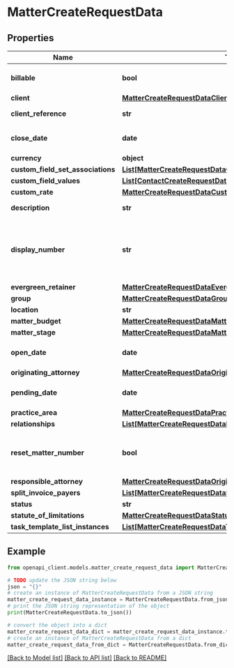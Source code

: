 # MatterCreateRequestData


## Properties

Name | Type | Description | Notes
------------ | ------------- | ------------- | -------------
**billable** | **bool** | Whether or not the matter is billable. | [optional] [default to True]
**client** | [**MatterCreateRequestDataClient**](MatterCreateRequestDataClient.md) |  | 
**client_reference** | **str** | Client Reference string for external uses. | [optional] 
**close_date** | **date** | Date the Matter was set to closed. (Expects an ISO-8601 date). | [optional] 
**currency** | **object** | Currency of the matter | [optional] 
**custom_field_set_associations** | [**List[MatterCreateRequestDataCustomFieldSetAssociationsInner]**](MatterCreateRequestDataCustomFieldSetAssociationsInner.md) |  | [optional] 
**custom_field_values** | [**List[ContactCreateRequestDataCustomFieldValuesInner]**](ContactCreateRequestDataCustomFieldValuesInner.md) |  | [optional] 
**custom_rate** | [**MatterCreateRequestDataCustomRate**](MatterCreateRequestDataCustomRate.md) |  | [optional] 
**description** | **str** | Detailed description of the Matter. | 
**display_number** | **str** | Matter reference and label. Depending on the account&#39;s manual_matter_numbering setting, this is either read only (generated), or customizable. | [optional] 
**evergreen_retainer** | [**MatterCreateRequestDataEvergreenRetainer**](MatterCreateRequestDataEvergreenRetainer.md) |  | [optional] 
**group** | [**MatterCreateRequestDataGroup**](MatterCreateRequestDataGroup.md) |  | [optional] 
**location** | **str** | Location of the Matter. | [optional] 
**matter_budget** | [**MatterCreateRequestDataMatterBudget**](MatterCreateRequestDataMatterBudget.md) |  | [optional] 
**matter_stage** | [**MatterCreateRequestDataMatterStage**](MatterCreateRequestDataMatterStage.md) |  | [optional] 
**open_date** | **date** | Date the Matter was set to open. (Expects an ISO-8601 date). | [optional] 
**originating_attorney** | [**MatterCreateRequestDataOriginatingAttorney**](MatterCreateRequestDataOriginatingAttorney.md) |  | [optional] 
**pending_date** | **date** | Date the Matter was set to pending. (Expects an ISO-8601 date). | [optional] 
**practice_area** | [**MatterCreateRequestDataPracticeArea**](MatterCreateRequestDataPracticeArea.md) |  | [optional] 
**relationships** | [**List[MatterCreateRequestDataRelationshipsInner]**](MatterCreateRequestDataRelationshipsInner.md) |  | [optional] 
**reset_matter_number** | **bool** | Defaults to false. Resets the matter&#39;s number based on the account&#39;s matter numbering scheme. | [optional] [default to False]
**responsible_attorney** | [**MatterCreateRequestDataOriginatingAttorney**](MatterCreateRequestDataOriginatingAttorney.md) |  | [optional] 
**split_invoice_payers** | [**List[MatterCreateRequestDataSplitInvoicePayersInner]**](MatterCreateRequestDataSplitInvoicePayersInner.md) |  | [optional] 
**status** | **str** | Matter status. | [optional] 
**statute_of_limitations** | [**MatterCreateRequestDataStatuteOfLimitations**](MatterCreateRequestDataStatuteOfLimitations.md) |  | [optional] 
**task_template_list_instances** | [**List[MatterCreateRequestDataTaskTemplateListInstancesInner]**](MatterCreateRequestDataTaskTemplateListInstancesInner.md) |  | [optional] 

## Example

```python
from openapi_client.models.matter_create_request_data import MatterCreateRequestData

# TODO update the JSON string below
json = "{}"
# create an instance of MatterCreateRequestData from a JSON string
matter_create_request_data_instance = MatterCreateRequestData.from_json(json)
# print the JSON string representation of the object
print(MatterCreateRequestData.to_json())

# convert the object into a dict
matter_create_request_data_dict = matter_create_request_data_instance.to_dict()
# create an instance of MatterCreateRequestData from a dict
matter_create_request_data_from_dict = MatterCreateRequestData.from_dict(matter_create_request_data_dict)
```
[[Back to Model list]](../README.md#documentation-for-models) [[Back to API list]](../README.md#documentation-for-api-endpoints) [[Back to README]](../README.md)


